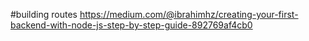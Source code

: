 #building routes
https://medium.com/@ibrahimhz/creating-your-first-backend-with-node-js-step-by-step-guide-892769af4cb0